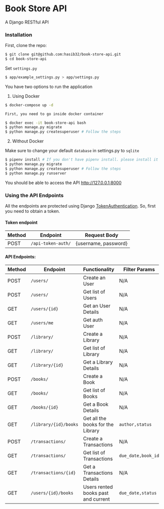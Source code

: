 # Book Store API
A Django RESTful API
### Installation
First, clone the repo:
```bash
$ git clone git@github.com:hasib32/book-store-api.git
$ cd book-store-api
```
Set `settings.py`
```bash
$ app/example_settings.py > app/settings.py
```

You have two options to run the application
1. Using Docker
```bash
$ docker-compose up -d
```
```bash
First, you need to go inside docker container

$ docker exec -it book-store-api bash
$ python manage.py migrate
$ python manage.py createsuperuser # Follow the steps
```
2. Without Docker

Make sure to change your default `database` in settings.py to `sqlite`
```bash
$ pipenv install # If you don't have pipenv install. please install it first.
$ python manage.py migrate
$ python manage.py createsuperuser # Follow the steps
$ python manage.py runserver
```
You should be able to access the API http://127.0.0.1:8000
### Using the API Endpoints
All the endpoints are protected using Django [TokenAuthentication](https://www.django-rest-framework.org/api-guide/authentication/#tokenauthentication).
So, first you need to obtain a token.

#### Token endpoint
Method | Endpoint | Request Body
--- | --- | ---
POST | `/api-token-auth/` | {username, password}

#### API Endpoints:
Method | Endpoint | Functionality | Filter Params | Ordering
--- | --- | --- | --- | ---
POST | `/users/` | Create an User| N/A | N/A
POST | `/users/` | Get list of Users | N/A | N/A
GET | `/users/{id}` | Get an User Details | N/A | N/A
GET | `/users/me` | Get auth User | N/A | N/A
POST | `/library/` | Create a Library | N/A | N/A
GET | `/library/` | Get list of Library | N/A | N/A
GET | `/library/{id}` | Get a Library Details | N/A | N/A
POST | `/books/` | Create a Book | N/A | N/A
GET | `/books/` | Get list of Books  | N/A | N/A
GET | `/books/{id}` | Get a Book Details  | N/A | N/A
GET | `/library/{id}/books` | Get all the books for the Library  | `author,status` | `title,author`
POST | `/transactions/` | Create a Transactions | N/A | N/A
GET | `/transactions/` | Get list of Transactions | `due_date,book_id` | `due_date`
GET | `/transactions/{id}` | Get a Transactions Details | N/A | N/A
GET | `/users/{id}/books` | Users rented books past and current | `due_date,status` | `due_date`
